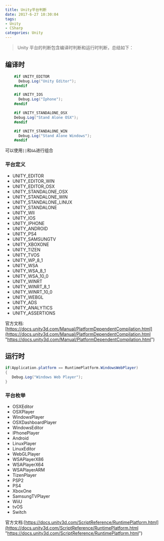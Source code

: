 ```yaml
---
title: Unity平台判断
date: 2017-6-27 10:30:04
tags: 
- Unity
- CSharp
categories: Unity
---
```


> Unity 平台的判断包含编译时判断和运行时判断，总结如下：

<!--more-->

## 编译时

```csharp
    #if UNITY_EDITOR
      Debug.Log("Unity Editor");
    #endif

    #if UNITY_IOS
      Debug.Log("Iphone");
    #endif

    #if UNITY_STANDALONE_OSX
    Debug.Log("Stand Alone OSX");
    #endif

    #if UNITY_STANDALONE_WIN
      Debug.Log("Stand Alone Windows");
    #endif
```
可以使用`||`和`&&`进行组合

### 平台定义
- UNITY_EDITOR
- UNITY_EDITOR_WIN
- UNITY_EDITOR_OSX
- UNITY_STANDALONE_OSX
- UNITY_STANDALONE_WIN
- UNITY_STANDALONE_LINUX
- UNITY_STANDALONE
- UNITY_WII
- UNITY_IOS
- UNITY_IPHONE
- UNITY_ANDROID
- UNITY_PS4
- UNITY_SAMSUNGTV
- UNITY_XBOXONE
- UNITY_TIZEN
- UNITY_TVOS
- UNITY_WP_8_1
- UNITY_WSA
- UNITY_WSA_8_1
- UNITY_WSA_10_0
- UNITY_WINRT
- UNITY_WINRT_8_1
- UNITY_WINRT_10_0
- UNITY_WEBGL
- UNITY_ADS
- UNITY_ANALYTICS
- UNITY_ASSERTIONS

官方文档:[https://docs.unity3d.com/Manual/PlatformDependentCompilation.html](https://docs.unity3d.com/Manual/PlatformDependentCompilation.html "https://docs.unity3d.com/Manual/PlatformDependentCompilation.html")

## 运行时

```csharp
if(Application.platform == RuntimePlatform.WindowsWebPlayer)
{
   Debug.Log("Windows Web Player");
}
```

### 平台枚举

- OSXEditor
- OSXPlayer
- WindowsPlayer
- OSXDashboardPlayer
- WindowsEditor
- IPhonePlayer
- Android
- LinuxPlayer
- LinuxEditor
- WebGLPlayer
- WSAPlayerX86
- WSAPlayerX64
- WSAPlayerARM
- TizenPlayer
- PSP2
- PS4
- XboxOne
- SamsungTVPlayer
- WiiU
- tvOS
- Switch

官方文档:[https://docs.unity3d.com/ScriptReference/RuntimePlatform.html](https://docs.unity3d.com/ScriptReference/RuntimePlatform.html "https://docs.unity3d.com/ScriptReference/RuntimePlatform.html")